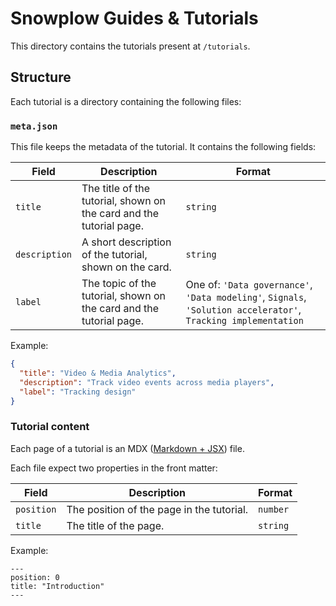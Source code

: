 
# Snowplow Guides & Tutorials

This directory contains the tutorials present at `/tutorials`.

## Structure

Each tutorial is a directory containing the following files:

### `meta.json`

This file keeps the metadata of the tutorial. It contains the following fields:

| Field         | Description                                                          | Format                                                                                                         |
| ------------- | -------------------------------------------------------------------- | -------------------------------------------------------------------------------------------------------------- |
| `title`       | The title of the tutorial, shown on the card and the tutorial page.  | `string`                                                                                                       |
| `description` | A short description of the tutorial, shown on the card.              | `string`                                                                                                       |
| `label`       | The topic of the tutorial, shown on the card  and the tutorial page. | One of: `'Data governance'`, `'Data modeling'`, `Signals`, `'Solution accelerator'`, `Tracking implementation` |

Example:

```json
{
  "title": "Video & Media Analytics",
  "description": "Track video events across media players",
  "label": "Tracking design"
}
```

### Tutorial content

Each page of a tutorial is an MDX ([Markdown + JSX](https://docusaurus.io/docs/markdown-features/react)) file.

Each file expect two properties in the front matter:

| Field      | Description                               | Format   |
| ---------- | ----------------------------------------- | -------- |
| `position` | The position of the page in the tutorial. | `number` |
| `title`    | The title of the page.                    | `string` |

Example:

```mdx
---
position: 0
title: "Introduction"
---
```

